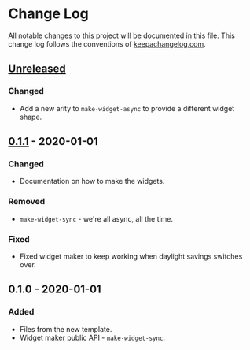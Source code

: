 # Change Log
All notable changes to this project will be documented in this file. This change log follows the conventions of [keepachangelog.com](http://keepachangelog.com/).

## [Unreleased]
### Changed
- Add a new arity to `make-widget-async` to provide a different widget shape.

## [0.1.1] - 2020-01-01
### Changed
- Documentation on how to make the widgets.

### Removed
- `make-widget-sync` - we're all async, all the time.

### Fixed
- Fixed widget maker to keep working when daylight savings switches over.

## 0.1.0 - 2020-01-01
### Added
- Files from the new template.
- Widget maker public API - `make-widget-sync`.

[Unreleased]: https://github.com/your-name/assignment1fp/compare/0.1.1...HEAD
[0.1.1]: https://github.com/your-name/assignment1fp/compare/0.1.0...0.1.1
